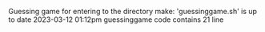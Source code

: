 Guessing game for entering to the directory
make: 'guessinggame.sh' is up to date 2023-03-12 01:12pm
guessinggame code contains 21 line
